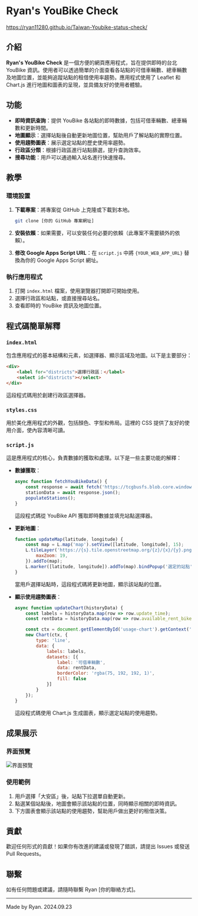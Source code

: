 # Ryan's YouBike Check

https://ryan11280.github.io/Taiwan-Youbike-status-check/

## 介紹

**Ryan's YouBike Check** 是一個方便的網頁應用程式，旨在提供即時的台北 YouBike 資訊。使用者可以透過簡單的介面查看各站點的可借車輛數、總車輛數及地圖位置，並能夠追蹤站點的租借使用率趨勢。應用程式使用了 Leaflet 和 Chart.js 進行地圖和圖表的呈現，並具備友好的使用者體驗。

## 功能

- **即時資訊查詢**：提供 YouBike 各站點的即時數據，包括可借車輛數、總車輛數和更新時間。
- **地圖顯示**：選擇站點後自動更新地圖位置，幫助用戶了解站點的實際位置。
- **使用趨勢圖表**：展示選定站點的歷史使用率趨勢。
- **行政區分類**：根據行政區進行站點篩選，提升查詢效率。
- **搜尋功能**：用戶可以通過輸入站名進行快速搜尋。

## 教學

### 環境設置

1. **下載專案**：將專案從 GitHub 上克隆或下載到本地。
   
   ```bash
   git clone [你的 GitHub 專案網址]
   ```

2. **安裝依賴**：如果需要，可以安裝任何必要的依賴（此專案不需要額外的依賴）。

3. **修改 Google Apps Script URL**：在 `script.js` 中將 `{YOUR_WEB_APP_URL}` 替換為你的 Google Apps Script 網址。

### 執行應用程式

1. 打開 `index.html` 檔案，使用瀏覽器打開即可開始使用。
2. 選擇行政區和站點，或直接搜尋站名。
3. 查看即時的 YouBike 資訊及地圖位置。

## 程式碼簡單解釋

### `index.html`

包含應用程式的基本結構和元素，如選擇器、顯示區域及地圖。以下是主要部分：

```html
<div>
    <label for="districts">選擇行政區：</label>
    <select id="districts"></select>
</div>
```

這段程式碼用於創建行政區選擇器。

### `styles.css`

用於美化應用程式的外觀，包括顏色、字型和佈局。這裡的 CSS 提供了友好的使用介面，使內容清晰可讀。

### `script.js`

這是應用程式的核心，負責數據的獲取和處理。以下是一些主要功能的解釋：

- **數據獲取**：
  ```javascript
  async function fetchYouBikeData() {
      const response = await fetch('https://tcgbusfs.blob.core.windows.net/dotapp/youbike/v2/youbike_immediate.json');
      stationData = await response.json();
      populateStations();
  }
  ```
  這段程式碼從 YouBike API 獲取即時數據並填充站點選擇器。

- **更新地圖**：
  ```javascript
  function updateMap(latitude, longitude) {
      const map = L.map('map').setView([latitude, longitude], 15);
      L.tileLayer('https://{s}.tile.openstreetmap.org/{z}/{x}/{y}.png', {
          maxZoom: 19,
      }).addTo(map);
      L.marker([latitude, longitude]).addTo(map).bindPopup('選定的站點').openPopup();
  }
  ```
  當用戶選擇站點時，這段程式碼將更新地圖，顯示該站點的位置。

- **顯示使用趨勢圖表**：
  ```javascript
  async function updateChart(historyData) {
      const labels = historyData.map(row => row.update_time);
      const rentData = historyData.map(row => row.available_rent_bikes);
  
      const ctx = document.getElementById('usage-chart').getContext('2d');
      new Chart(ctx, {
          type: 'line',
          data: {
              labels: labels,
              datasets: [{
                  label: '可借車輛數',
                  data: rentData,
                  borderColor: 'rgba(75, 192, 192, 1)',
                  fill: false
              }]
          }
      });
  }
  ```
  這段程式碼使用 Chart.js 生成圖表，顯示選定站點的使用趨勢。

## 成果展示

### 界面預覽

![界面預覽](https://via.placeholder.com/800x400?text=YouBike+Check+Interface)

### 使用範例

1. 用戶選擇「大安區」後，站點下拉選單自動更新。
2. 點選某個站點後，地圖會顯示該站點的位置，同時顯示相關的即時資訊。
3. 下方圖表會顯示該站點的使用趨勢，幫助用戶做出更好的租借決策。

## 貢獻

歡迎任何形式的貢獻！如果你有改進的建議或發現了錯誤，請提出 Issues 或發送 Pull Requests。

## 聯繫

如有任何問題或建議，請隨時聯繫 Ryan [你的聯絡方式]。

---

Made by Ryan. 
2024.09.23